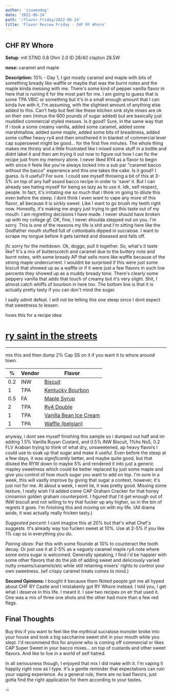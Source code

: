 ```yaml
---
author: 'isuamadog'
date: '2022-06-24'
path: '/flavor-friday/2022-06-24'
title: 'Flavor Review Friday - CHF RY Whore'
---
```


## CHF RY Whore

**Setup**: mtl STNG 0.8 Ohm 2.0 ID 28/40 clapton 28.5W

**nose:** caramel and maple

**Description:**
10% - Day 1, I got mostly caramel and maple with bits of something bready like waffle or maybe that was the burnt notes and the maple kinda messing with me. There's some kind of pepper vanilla flavor in here that is ruining it for the most part for me. I am going to guess that is some TPA VBIC or something but it's in a small enough amount that I can kinda live with it, I'm assuming, with the slightest amount of anything else added to this. Can't help but feel like these kitchen sink style mixes are ok on their own (minus the 600 pounds of sugar added) but are basically just muddled commercial styled messes. Is it good? Sure, in the same way that if i took a some creamy vanilla, added some caramel, added some marshmallow, added some maple, added some bits of breadiness, added some coffee heavy ry4 and then smothered it in blanket of commercial level cap supersweet might be good... for the first five minutes. The whole thing makes me thirsty and a little frustrated like I mixed some stuff in a bottle and didnt label it and then am trying it out now to figure out how I can fix the recipe just from my memory alone. I never liked RY4 as a flavor to begin with since it feels like you're always locked into a sub par "caramel bacco without the bacco" experience and this one takes the cake. Is it good? I guess. Is it useful? For sure. I could see myself throwing a bit of this at 3-5% on top of any half assed bacco recipe in order to 'save' it. But I can already see hating myself for being so lazy as to use it. Idk, self respect, people. In fact, it's irritating me so much that i think im going to dilute this even before the steep. I dont think I even _want_ to vape any more of this flavor, all because it is sickly sweet. Like I want to go brush my teeth right now. Honestly, it's making me angry just trying to get this taste out of my mouth. I am regretting decisions I have made. I never should have broken up with my college gf. OK, fine, I never shoulda stepped out on you. I'm sorry. This is one of the reasons my life is shit and I'm sitting here like the Godfather mouth stuffed full of cottonballs dipped in sucralose. I want to scrape my tongue before it gets tainted and diseased and falls off.

jfc sorry for the meltdown. Ok, doggo, pull it together. So, what's it taste like? It's a mix of butterscotch and caramel due to the buttery note and burnt notes, with some bready AP that sells more like waffle because of the strong maple undercurrent. I wouldnt be surprised if this were just some biscuit that showed up as a waffle or if it were just a few flavors in such low percents they showed up as a muddy bready tone. There's clearly some peppery vanilla that adds that touch of creamy but it's very slight. Shit, I almost catch whiffs of bourbon in here too. The bottom line is that it is actually pretty tasty if you can don't mind the sugar.

I sadly admit defeat. I will not be letting this one steep since I dont expect that sweetness to lessen.

hows this for a recipe idea:

# [ry saint in the streets](https://alltheflavors.com/recipes/share/2c1d3a94-a5d6-41b3-99d6-23b2bbb8ff1c)

---

mix this and then dump 2% Cap SS on it if you want it to whore around town.

| %   | Vendor | Flavor                                                                                                   |
| --- | ------ | -------------------------------------------------------------------------------------------------------- |
| 0.2 | INW    | [Biscuit](https://alltheflavors.com/flavors/inawera-biscuit)                                             |
| 1   | TPA    | [Kentucky Bourbon](https://alltheflavors.com/flavors/the-flavor-apprentice-kentucky-bourbon)             |
| 0.5 | FA     | [Maple Syrup](https://alltheflavors.com/flavors/flavourart-maple-syrup)                                  |
| 2   | TPA    | [Ry4 Double](https://alltheflavors.com/flavors/the-flavor-apprentice-ry4-double)                         |
| 1   | TPA    | [Vanilla Bean Ice Cream](https://alltheflavors.com/flavors/the-flavor-apprentice-vanilla-bean-ice-cream) |
| 1   | TPA    | [Waffle (belgian)](https://alltheflavors.com/flavors/the-flavor-apprentice-waffle-belgian)               |

anyway, i dont see myself finishing this sample so i dumped out half and im adding 1.5% Vanilla Ruyan Custard, and 0.5% INW Biscuit, 1%hs No5, 0.2 FLV Arabian trying to think of what dry, unsweetened, ap heavy flavors I could use to soak up that sugar and make it useful. Even before the steep at a few days, it was _significantly_ better, and maybe quite good, but that diluted the RYW down to maybe 5% and rendered it into just a generic mapley sweetness which could be better replaced by just some maple and give you control of how much sugar you want to add on top. I'm sure in a week, this will vastly improve by giving that sugar a context, however, it's just not for me. At about a week, I wont lie, it was pretty good. Missing some texture, I really wish I'd added come CAP Graham Cracker for that honey cinnamon golden graham counterpoint. I figured that I'd get enough out of INW biscuit and not willing to try that fucker up any higher, so in the bin of regrets it goes. I'm finishing this and moving on with my life. (All drama aside, it was actually really fricken tasty.)

_Suggested percent:_ I cant imagine this at 20% but that's what Chef's suggests. It's already way too fucken sweet at 10%. Use at 2-5% if you like 1% cap ss in everything you do.

_Pairing ideas:_
Pair this with some flouride at 10% to counteract the tooth decay. Or just use it at 2-5% as a vaguely caramel maple ry4 note where some extra sugar is welcomed. Generally speaking, I find i'd be happier with some other flavors that do the job of adding sweet and deliciously varied nutty creams/caramels/etc while still retaining mixers' rights to control your own sweetness. (wf crispy caramel treats comes to mind.)

**Second Opinions:**
I bought it because them Noted people got me all hyped about CHF RY Castle and I mistakenly got RY Whore instead. I told you, I get what I deserve in this life. I meant it. I saw two recipes on elr that used it. One was a mix of three one shots and the other had more than a few red flags.

## Final Thoughts

Buy this if you want to feel like the mythical sucralose monster broke into your house and took a big saccharine sweet shit in your mouth while you slept. I'd recommend this for anyone who is coming off commercial or likes CAP Super Sweet in your bacco mixes... on top of custards and other sweet flavors. And like to live in a world of self hatred.

In all seriousness though, I enjoyed that mix I did make with it. I'm vaping it happily right now as I type. It's a gentle reminder that expectations can ruin your vaping experience. As a general rule, there are no bad flavors, just gotta find the right application for them according to your tastes.

-i
